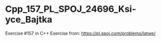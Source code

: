 # Cpp_157_PL_SPOJ_24696_Ksi-yce_Bajtka
Exercise #157 in C++
Exercise from: https://pl.spoj.com/problems/latwe/
